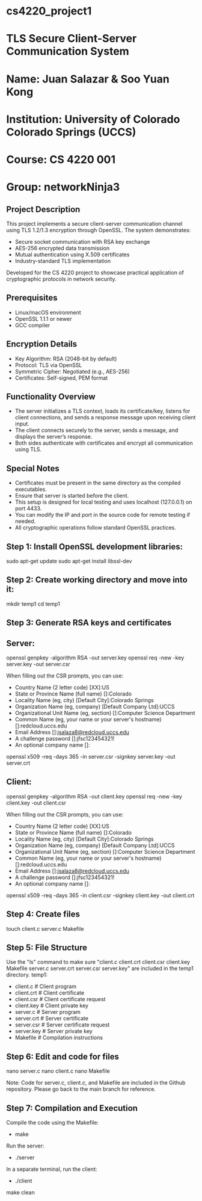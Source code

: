 # cs4220_project1
# TLS Secure Client-Server Communication System

# Name: Juan Salazar & Soo Yuan Kong
# Institution: University of Colorado Colorado Springs (UCCS)
# Course: CS 4220 001
# Group: networkNinja3

## Project Description
This project implements a secure client-server communication channel using TLS 1.2/1.3 encryption through OpenSSL. The system demonstrates:
- Secure socket communication with RSA key exchange
- AES-256 encrypted data transmission
- Mutual authentication using X.509 certificates
- Industry-standard TLS implementation

Developed for the CS 4220 project to showcase practical application of cryptographic protocols in network security.

## Prerequisites
- Linux/macOS environment
- OpenSSL 1.1.1 or newer
- GCC compiler

## Encryption Details
- Key Algorithm: RSA (2048-bit by default)
- Protocol: TLS via OpenSSL
- Symmetric Cipher: Negotiated (e.g., AES-256)
- Certificates: Self-signed, PEM format

## Functionality Overview
- The server initializes a TLS context, loads its certificate/key, listens for client connections, and sends a response message upon receiving client input.
- The client connects securely to the server, sends a message, and displays the server’s response.
- Both sides authenticate with certificates and encrypt all communication using TLS.

## Special Notes
- Certificates must be present in the same directory as the compiled executables.
- Ensure that server is started before the client.
- This setup is designed for local testing and uses localhost (127.0.0.1) on port 4433.
- You can modify the IP and port in the source code for remote testing if needed.
- All cryptographic operations follow standard OpenSSL practices.

## Step 1: Install OpenSSL development libraries:
sudo apt-get update
sudo apt-get install libssl-dev

## Step 2: Create working directory and move into it:
mkdir temp1
cd temp1

## Step 3: Generate RSA keys and certificates
## Server:
openssl genpkey -algorithm RSA -out server.key
openssl req -new -key server.key -out server.csr

When filling out the CSR prompts, you can use:
- Country Name (2 letter code) [XX]:US
- State or Province Name (full name) []:Colorado
- Locality Name (eg, city) [Default City]:Colorado Springs
- Organization Name (eg, company) [Default Company Ltd]:UCCS
- Organizational Unit Name (eg, section) []:Computer Science Department
- Common Name (eg, your name or your server's hostname) []:redcloud.uccs.edu
- Email Address []:jsalaza8@redcloud.uccs.edu
- A challenge password []:jfsc123454321!
- An optional company name []:

openssl x509 -req -days 365 -in server.csr -signkey server.key -out server.crt

## Client:
openssl genpkey -algorithm RSA -out client.key
openssl req -new -key client.key -out client.csr

When filling out the CSR prompts, you can use:
- Country Name (2 letter code) [XX]:US
- State or Province Name (full name) []:Colorado
- Locality Name (eg, city) [Default City]:Colorado Springs
- Organization Name (eg, company) [Default Company Ltd]:UCCS
- Organizational Unit Name (eg, section) []:Computer Science Department
- Common Name (eg, your name or your server's hostname) []:redcloud.uccs.edu
- Email Address []:jsalaza8@redcloud.uccs.edu
- A challenge password []:jfsc123454321!
- An optional company name []:

openssl x509 -req -days 365 -in client.csr -signkey client.key -out client.crt

## Step 4: Create files
touch client.c server.c Makefile

## Step 5: File Structure
Use the "ls" command to make sure "client.c  client.crt  client.csr  client.key  Makefile  server.c  server.crt  server.csr  server.key" are included in the temp1 directory.
temp1:
- client.c           # Client program
- client.crt         # Client certificate
- client.csr         # Client certificate request
- client.key         # Client private key
- server.c           # Server program
- server.crt         # Server certificate
- server.csr         # Server certificate request
- server.key         # Server private key
- Makefile           # Compilation instructions

## Step 6: Edit and code for files
nano server.c
nano client.c
nano Makefile

Note: Code for server.c, client.c, and Makefile are included in the Github repository. Please go back to the main branch for reference.

## Step 7: Compilation and Execution
Compile the code using the Makefile: 
- make
  
Run the server: 
- ./server
  
In a separate terminal, run the client: 
- ./client

make clean
